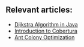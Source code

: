 ## Relevant articles:

- [Dijkstra Algorithm in Java](http://www.baeldung.com/java-dijkstra)
- [Introduction to Cobertura](http://www.baeldung.com/cobertura)
- [Ant Colony Optimization](http://www.baeldung.com/java-ant-colony-optimization)
